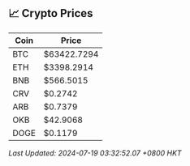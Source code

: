 ## 📈 Crypto Prices

| Coin | Price |
| ---- | ----- |
| BTC | $63422.7294 |
| ETH | $3398.2914 |
| BNB | $566.5015 |
| CRV | $0.2742 |
| ARB | $0.7379 |
| OKB | $42.9068 |
| DOGE | $0.1179 |

_Last Updated: 2024-07-19 03:32:52.07 +0800 HKT_